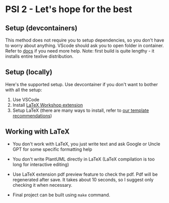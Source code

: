 # PSI 2 - Let's hope for the best

## Setup (devcontainers)

This method does not require you to setup dependencies, so you don't have to worry about anything. VScode should ask you to open folder in container. Refer to [docs](https://code.visualstudio.com/docs/devcontainers/containers) if you need more help. Note: first build is quite lengthy - it installs entire texlive distribution.

## Setup (locally)

Here's the supported setup. Use devcontainer if you don't want to bother with all the setup:

1. Use VSCode
2. Install [LaTeX Workshop extension](https://marketplace.visualstudio.com/items?itemName=James-Yu.latex-workshop)
3. Setup LaTeX (there are many ways to install, refer to [our template recommendations](https://github.com/LIKS/course_work_template_vu_mif_se))

## Working with LaTeX

- You don't work with LaTeX, you just write text and ask Google or Uncle GPT for some specific formatting help

- You don't write PlantUML directly in LaTeX (LaTeX compilation is too long for interactive editing)

- Use LaTeX extension pdf preview feature to check the pdf. Pdf will be regenerated after save. It takes about 10 seconds, so I suggest only checking it when necessary.

- Final project can be built using `make` command.
